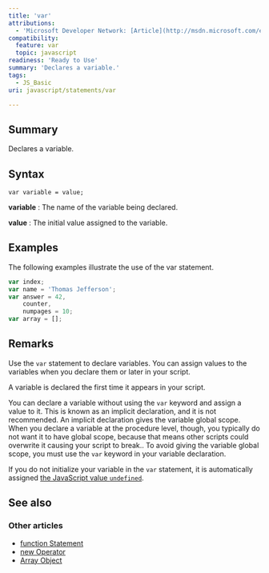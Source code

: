 ```yaml
---
title: 'var'
attributions:
  - 'Microsoft Developer Network: [Article](http://msdn.microsoft.com/en-us/library/ie/z16cackw(v=vs.94).aspx)'
compatibility:
  feature: var
  topic: javascript
readiness: 'Ready to Use'
summary: 'Declares a variable.'
tags:
  - JS_Basic
uri: javascript/statements/var

---
```

## Summary

Declares a variable.

## Syntax

    var variable = value;

**variable**
:   The name of the variable being declared.

**value**
:   The initial value assigned to the variable.

## Examples

The following examples illustrate the use of the var statement.

``` js
var index;
var name = 'Thomas Jefferson';
var answer = 42,
    counter,
    numpages = 10;
var array = [];
```

## Remarks

Use the `var` statement to declare variables. You can assign values to the variables when you declare them or later in your script.

A variable is declared the first time it appears in your script.

You can declare a variable without using the `var` keyword and assign a value to it. This is known as an implicit declaration, and it is not recommended. An implicit declaration gives the variable global scope. When you declare a variable at the procedure level, though, you typically do not want it to have global scope, because that means other scripts could overwrite it causing your script to break.. To avoid giving the variable global scope, you must use the `var` keyword in your variable declaration.

If you do not initialize your variable in the `var` statement, it is automatically assigned [the JavaScript value `undefined`](/javascript/undefined).

## See also

### Other articles

-   [function Statement](/javascript/statements/function)
-   [new Operator](/javascript/operators/new)
-   [Array Object](/javascript/Array)

